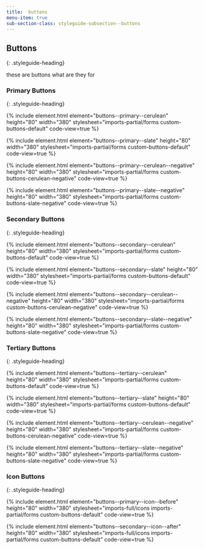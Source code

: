 ```yaml
---
title:  buttons
menu-item: true
sub-section-class: styleguide-subsection--buttons
---
```


## Buttons
{: .styleguide-heading}

these are buttons what are they for

### Primary Buttons
{: .styleguide-heading}

{% include element.html element="buttons--primary--cerulean" height="80" width="380" stylesheet="imports-partial/forms custom-buttons-default" code-view=true %}

{% include element.html element="buttons--primary--slate" height="80" width="380" stylesheet="imports-partial/forms custom-buttons-default" code-view=true %}

{% include element.html element="buttons--primary--cerulean--negative" height="80" width="380" stylesheet="imports-partial/forms custom-buttons-cerulean-negative" code-view=true %}

{% include element.html element="buttons--primary--slate--negative" height="80" width="380" stylesheet="imports-partial/forms custom-buttons-slate-negative" code-view=true %}

### Secondary Buttons
{: .styleguide-heading}

{% include element.html element="buttons--secondary--cerulean" height="80" width="380" stylesheet="imports-partial/forms custom-buttons-default" code-view=true %}

{% include element.html element="buttons--secondary--slate" height="80" width="380" stylesheet="imports-partial/forms custom-buttons-default" code-view=true %}

{% include element.html element="buttons--secondary--cerulean--negative" height="80" width="380" stylesheet="imports-partial/forms custom-buttons-cerulean-negative" code-view=true %}

{% include element.html element="buttons--secondary--slate--negative" height="80" width="380" stylesheet="imports-partial/forms custom-buttons-slate-negative" code-view=true %}

### Tertiary Buttons
{: .styleguide-heading}

{% include element.html element="buttons--tertiary--cerulean" height="80" width="380" stylesheet="imports-partial/forms custom-buttons-default" code-view=true %}

{% include element.html element="buttons--tertiary--slate" height="80" width="380" stylesheet="imports-partial/forms custom-buttons-default" code-view=true %}

{% include element.html element="buttons--tertiary--cerulean--negative" height="80" width="380" stylesheet="imports-partial/forms custom-buttons-cerulean-negative" code-view=true %}

{% include element.html element="buttons--tertiary--slate--negative" height="80" width="380" stylesheet="imports-partial/forms custom-buttons-slate-negative" code-view=true %}

### Icon Buttons
{: .styleguide-heading}

{% include element.html element="buttons--primary--icon--before" height="80" width="380" stylesheet="imports-full/icons imports-partial/forms custom-buttons-default" code-view=true %}

{% include element.html element="buttons--secondary--icon--after" height="80" width="380" stylesheet="imports-full/icons imports-partial/forms custom-buttons-default" code-view=true %}
